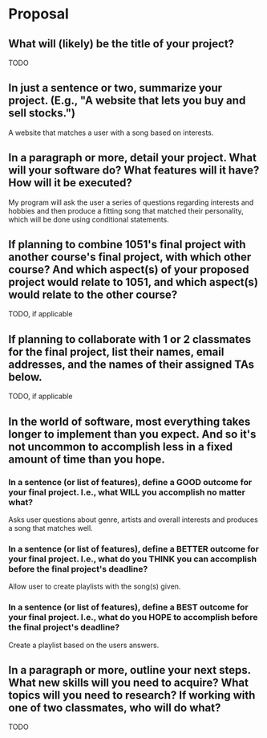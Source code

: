 # Proposal

## What will (likely) be the title of your project?

TODO

## In just a sentence or two, summarize your project. (E.g., "A website that lets you buy and sell stocks.")

A website that matches a user with a song based on interests.

## In a paragraph or more, detail your project. What will your software do? What features will it have? How will it be executed?

My program will ask the user a series of questions regarding interests and hobbies and then produce a fitting song that matched their personality, which will be done using conditional statements. 

## If planning to combine 1051's final project with another course's final project, with which other course? And which aspect(s) of your proposed project would relate to 1051, and which aspect(s) would relate to the other course?

TODO, if applicable

## If planning to collaborate with 1 or 2 classmates for the final project, list their names, email addresses, and the names of their assigned TAs below.

TODO, if applicable

## In the world of software, most everything takes longer to implement than you expect. And so it's not uncommon to accomplish less in a fixed amount of time than you hope.

### In a sentence (or list of features), define a GOOD outcome for your final project. I.e., what WILL you accomplish no matter what?

Asks user questions about genre, artists and overall interests and produces a song that matches well.

### In a sentence (or list of features), define a BETTER outcome for your final project. I.e., what do you THINK you can accomplish before the final project's deadline?

Allow user to create playlists with the song(s) given.

### In a sentence (or list of features), define a BEST outcome for your final project. I.e., what do you HOPE to accomplish before the final project's deadline?

Create a playlist based on the users answers.

## In a paragraph or more, outline your next steps. What new skills will you need to acquire? What topics will you need to research? If working with one of two classmates, who will do what?

TODO
